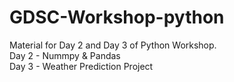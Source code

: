 # GDSC-Workshop-python
Material for Day 2 and Day 3 of Python Workshop. <br>
Day 2 - Nummpy & Pandas<br>
Day 3 - Weather Prediction Project<br>
